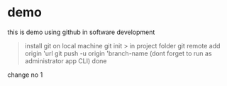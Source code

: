 # demo
this is demo using github in software development
>install git on local machine
>git init > in project folder
>git remote add origin 'url
>git push -u origin 'branch-name (dont forget to run as administrator app CLI)
>done

change no 1
